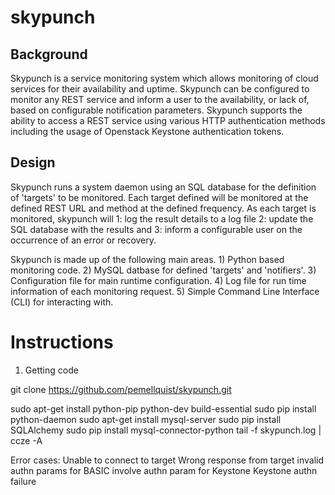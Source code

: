 skypunch
========

Background
----------
Skypunch is a service monitoring system which allows monitoring of cloud services for their availability and uptime. Skypunch can be configured to monitor any REST service and inform a user to the availability, or lack of, based on configurable notification parameters.  Skypunch supports the ability to access a REST service using various HTTP authentication methods including the usage of Openstack Keystone authentication tokens.

Design
------
Skypunch runs a system daemon using an SQL database for the definition of 'targets' to be monitored. Each target defined will be monitored at the defined REST URL and method at the defined frequency. As each target is monitored, skypunch will 1: log the result details to a log file 2: update the SQL database with the results and 3: inform a configurable user on the occurrence of an error or recovery.

Skypunch is made up of the following main areas.
    1) Python based monitoring code.
    2) MySQL datbase for defined 'targets' and 'notifiers'.
    3) Configuration file for main runtime configuration.
    4) Log file for run time information of each monitoring request.
    5) Simple Command Line Interface (CLI) for interacting with.



Instructions
============
1) Getting code

git clone https://github.com/pemellquist/skypunch.git <your directory>



sudo apt-get install python-pip python-dev build-essential
sudo pip install python-daemon
sudo apt-get install mysql-server
sudo pip install SQLAlchemy
sudo pip install mysql-connector-python
tail -f skypunch.log | ccze -A


Error cases:
Unable to connect to target
Wrong response from target
invalid authn params for BASIC
involve authn param for Keystone
Keystone authn failure

